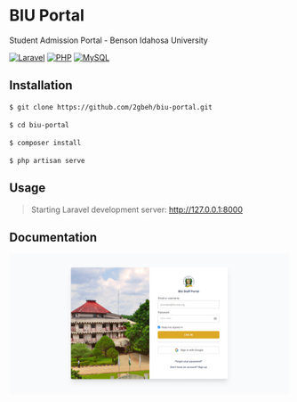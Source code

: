 # BIU Portal

Student Admission Portal - Benson Idahosa University

[![Laravel](https://img.shields.io/badge/Laravel-8.x-ff2d20.svg)](https://laravel.com/docs/8.x)
[![PHP](https://img.shields.io/badge/PHP-7.x-777bb3.svg)](https://www.w3schools.com/php/default.asp)
[![MySQL](https://img.shields.io/badge/MySQL-10.x-ef7b00.svg)](https://www.w3schools.com/mysql/default.asp)

## Installation

```
$ git clone https://github.com/2gbeh/biu-portal.git

$ cd biu-portal

$ composer install

$ php artisan serve
```

## Usage

> Starting Laravel development server: http://127.0.0.1:8000

## Documentation

![Screenshot](./public/social-preview-lg.png)

